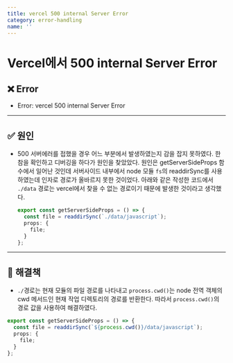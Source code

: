 ```yaml
---
title: vercel 500 internal Server Error
category: error-handling
name: ''
---
```


# Vercel에서 500 internal Server Error

## ❌ Error

- Error: vercel 500 internal Server Error

---

## ✅ 원인

- 500 서버에러를 접했을 경우 어느 부분에서 발생하였는지 감을 잡지 못하였다.
  한참을 확인하고 디버깅을 하다가 원인을 찾았았다. 원인은 getServerSideProps 함수에서 일어난 것인데
  서버사이드 내부에서 node 모듈 `fs`의 readdirSync를 사용하였는데 인자로 경로가 올바르지 못한 것이었다.
  아래와 같은 작성한 코드에서 `./data` 경로는 vercel에서 찾을 수 없는 경로이기 때문에 발생한 것이라고 생각했다.

  ```typescript
  export const getServerSideProps = () => {
    const file = readdirSync(`./data/javascript`);
    props: {
      file;
    }
  };
  ```

---

## 🚀 해결책

- `./`경로는 현재 모듈의 파일 경로를 나타내고 `process.cwd()`는 node 전역 객체의 cwd 메서드인 현재 작업 디렉토리의 경로를 반환한다. 따라서 `process.cwd()`의 경로 값을 사용하여 해결하였다.

```typescript
export const getServerSideProps = () => {
  const file = readdirSync(`${process.cwd()}/data/javascript`);
  props: {
    file;
  }
};
```
